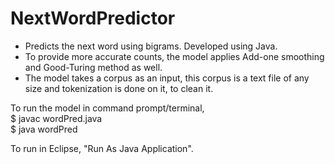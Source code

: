 # NextWordPredictor
- Predicts the next word using bigrams. Developed using Java.
- To provide more accurate counts, the model applies Add-one smoothing and Good-Turing method as well.
- The model takes a corpus as an input, this corpus is a text file of any size and tokenization is done on it, to clean it.

To run the model in command prompt/terminal,   
   $ javac wordPred.java \
   $ java wordPred <Corpus Name.txt>

To run in Eclipse, "Run As Java Application".
